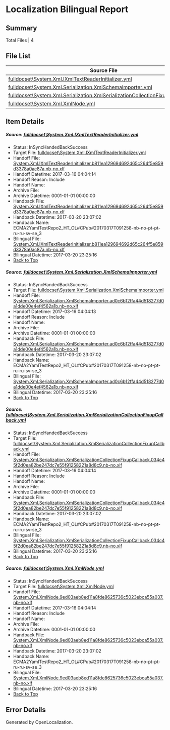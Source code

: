 # <a name='report-top'></a> Localization Bilingual Report

## Summary
 Total Files | 4

## File List
 Source File | Status | Details 
 ----------- | ------ | ------- 
 [fulldocset\System.Xml.IXmlTextReaderInitializer.yml](https://github.com/OpenLocalizationTestOrg/ECMA2YamlTestRepo2/blob/9a577bbd8ead778fd4723fbdbce691e69b3b14d4/fulldocset/System.Xml.IXmlTextReaderInitializer.yml) | InSyncHandedBackSuccess | [Details](#15505f8780363d6f696e495e7cdcc6a74a45881887563)
 [fulldocset\System.Xml.Serialization.XmlSchemaImporter.yml](https://github.com/OpenLocalizationTestOrg/ECMA2YamlTestRepo2/blob/9a577bbd8ead778fd4723fbdbce691e69b3b14d4/fulldocset/System.Xml.Serialization.XmlSchemaImporter.yml) | InSyncHandedBackSuccess | [Details](#7eb651e6589edb88cbf33edb81fab0a4a9899da787703)
 [fulldocset\System.Xml.Serialization.XmlSerializationCollectionFixupCallback.yml](https://github.com/OpenLocalizationTestOrg/ECMA2YamlTestRepo2/blob/9a577bbd8ead778fd4723fbdbce691e69b3b14d4/fulldocset/System.Xml.Serialization.XmlSerializationCollectionFixupCallback.yml) | InSyncHandedBackSuccess | [Details](#2ea263cc25b0a38f553209ea5ce13e1e69bc31f387705)
 [fulldocset\System.Xml.XmlNode.yml](https://github.com/OpenLocalizationTestOrg/ECMA2YamlTestRepo2/blob/9a577bbd8ead778fd4723fbdbce691e69b3b14d4/fulldocset/System.Xml.XmlNode.yml) | InSyncHandedBackSuccess | [Details](#79ecc9daa820c652b5d6a33012dbcfcfb014add687740)

## Item Details
##### <a name='15505f8780363d6f696e495e7cdcc6a74a45881887563'></a> Source: [fulldocset\System.Xml.IXmlTextReaderInitializer.yml](https://github.com/OpenLocalizationTestOrg/ECMA2YamlTestRepo2/blob/9a577bbd8ead778fd4723fbdbce691e69b3b14d4/fulldocset/System.Xml.IXmlTextReaderInitializer.yml)
* Status: InSyncHandedBackSuccess
* Target File: [fulldocset\System.Xml.IXmlTextReaderInitializer.yml](https://github.com/OpenLocalizationTestOrg/ECMA2YamlTestRepo2.nb-no/blob/e45b15e7182bed7fcc59007d31cedd8d2373c077/fulldocset/System.Xml.IXmlTextReaderInitializer.yml)
* Handoff File: [System.Xml.IXmlTextReaderInitializer.b811ea129694692d65c264f5e859d3378a0ac87a.nb-no.xlf](https://github.com/OpenLocalizationTestOrg/ECMA2YamlTestRepo2.handoff/blob/2f5335a9d2cbf3a2fc7fbd5189aa208c3b64db52/ol-handoff/OpenLocalizationTestOrg/ECMA2YamlTestRepo2.nb-no/master/fulldocset/System.Xml.IXmlTextReaderInitializer.b811ea129694692d65c264f5e859d3378a0ac87a.nb-no.xlf)
* Handoff Datetime: 2017-03-16 04:04:14
* Handoff Reason: Include
* Handoff Name: 
* Archive File: 
* Archive Datetime: 0001-01-01 00:00:00
* Handback File: [System.Xml.IXmlTextReaderInitializer.b811ea129694692d65c264f5e859d3378a0ac87a.nb-no.xlf](https://github.com/OpenLocalizationTestOrg/ECMA2YamlTestRepo2.handback/blob/4bf1a5f3611e4a2d56d0ccacb90ac56d7c6fc48d/ol-handback/OpenLocalizationTestOrg/ECMA2YamlTestRepo2.nb-no/master/fulldocset/System.Xml.IXmlTextReaderInitializer.b811ea129694692d65c264f5e859d3378a0ac87a.nb-no.xlf)
* Handback Datetime: 2017-03-20 23:07:02
* Handback Name: ECMA2YamlTestRepo2_HT_OL#CPub#20170317T091258-nb-no-pt-pt-ru-ru-sv-se_3
* Bilingual File: [System.Xml.IXmlTextReaderInitializer.b811ea129694692d65c264f5e859d3378a0ac87a.nb-no.xlf](https://github.com/OpenLocalizationTestOrg/ECMA2YamlTestRepo2.handback/blob/4bf1a5f3611e4a2d56d0ccacb90ac56d7c6fc48d/ol-handback/OpenLocalizationTestOrg/ECMA2YamlTestRepo2.nb-no/master/fulldocset/System.Xml.IXmlTextReaderInitializer.b811ea129694692d65c264f5e859d3378a0ac87a.nb-no.xlf)
* Bilingual Datetime: 2017-03-20 23:25:16
* [Back to Top](#report-top)

##### <a name='7eb651e6589edb88cbf33edb81fab0a4a9899da787703'></a> Source: [fulldocset\System.Xml.Serialization.XmlSchemaImporter.yml](https://github.com/OpenLocalizationTestOrg/ECMA2YamlTestRepo2/blob/9a577bbd8ead778fd4723fbdbce691e69b3b14d4/fulldocset/System.Xml.Serialization.XmlSchemaImporter.yml)
* Status: InSyncHandedBackSuccess
* Target File: [fulldocset\System.Xml.Serialization.XmlSchemaImporter.yml](https://github.com/OpenLocalizationTestOrg/ECMA2YamlTestRepo2.nb-no/blob/e45b15e7182bed7fcc59007d31cedd8d2373c077/fulldocset/System.Xml.Serialization.XmlSchemaImporter.yml)
* Handoff File: [System.Xml.Serialization.XmlSchemaImporter.ad0c6b12ffa44d518277d0a1dde00e4ef4562a1b.nb-no.xlf](https://github.com/OpenLocalizationTestOrg/ECMA2YamlTestRepo2.handoff/blob/2f5335a9d2cbf3a2fc7fbd5189aa208c3b64db52/ol-handoff/OpenLocalizationTestOrg/ECMA2YamlTestRepo2.nb-no/master/fulldocset/System.Xml.Serialization.XmlSchemaImporter.ad0c6b12ffa44d518277d0a1dde00e4ef4562a1b.nb-no.xlf)
* Handoff Datetime: 2017-03-16 04:04:13
* Handoff Reason: Include
* Handoff Name: 
* Archive File: 
* Archive Datetime: 0001-01-01 00:00:00
* Handback File: [System.Xml.Serialization.XmlSchemaImporter.ad0c6b12ffa44d518277d0a1dde00e4ef4562a1b.nb-no.xlf](https://github.com/OpenLocalizationTestOrg/ECMA2YamlTestRepo2.handback/blob/4bf1a5f3611e4a2d56d0ccacb90ac56d7c6fc48d/ol-handback/OpenLocalizationTestOrg/ECMA2YamlTestRepo2.nb-no/master/fulldocset/System.Xml.Serialization.XmlSchemaImporter.ad0c6b12ffa44d518277d0a1dde00e4ef4562a1b.nb-no.xlf)
* Handback Datetime: 2017-03-20 23:07:02
* Handback Name: ECMA2YamlTestRepo2_HT_OL#CPub#20170317T091258-nb-no-pt-pt-ru-ru-sv-se_3
* Bilingual File: [System.Xml.Serialization.XmlSchemaImporter.ad0c6b12ffa44d518277d0a1dde00e4ef4562a1b.nb-no.xlf](https://github.com/OpenLocalizationTestOrg/ECMA2YamlTestRepo2.handback/blob/4bf1a5f3611e4a2d56d0ccacb90ac56d7c6fc48d/ol-handback/OpenLocalizationTestOrg/ECMA2YamlTestRepo2.nb-no/master/fulldocset/System.Xml.Serialization.XmlSchemaImporter.ad0c6b12ffa44d518277d0a1dde00e4ef4562a1b.nb-no.xlf)
* Bilingual Datetime: 2017-03-20 23:25:16
* [Back to Top](#report-top)

##### <a name='2ea263cc25b0a38f553209ea5ce13e1e69bc31f387705'></a> Source: [fulldocset\System.Xml.Serialization.XmlSerializationCollectionFixupCallback.yml](https://github.com/OpenLocalizationTestOrg/ECMA2YamlTestRepo2/blob/9a577bbd8ead778fd4723fbdbce691e69b3b14d4/fulldocset/System.Xml.Serialization.XmlSerializationCollectionFixupCallback.yml)
* Status: InSyncHandedBackSuccess
* Target File: [fulldocset\System.Xml.Serialization.XmlSerializationCollectionFixupCallback.yml](https://github.com/OpenLocalizationTestOrg/ECMA2YamlTestRepo2.nb-no/blob/e45b15e7182bed7fcc59007d31cedd8d2373c077/fulldocset/System.Xml.Serialization.XmlSerializationCollectionFixupCallback.yml)
* Handoff File: [System.Xml.Serialization.XmlSerializationCollectionFixupCallback.034c45f2d0ea82be247dc7e55f91258221a8d8c9.nb-no.xlf](https://github.com/OpenLocalizationTestOrg/ECMA2YamlTestRepo2.handoff/blob/2f5335a9d2cbf3a2fc7fbd5189aa208c3b64db52/ol-handoff/OpenLocalizationTestOrg/ECMA2YamlTestRepo2.nb-no/master/fulldocset/System.Xml.Serialization.XmlSerializationCollectionFixupCallback.034c45f2d0ea82be247dc7e55f91258221a8d8c9.nb-no.xlf)
* Handoff Datetime: 2017-03-16 04:04:14
* Handoff Reason: Include
* Handoff Name: 
* Archive File: 
* Archive Datetime: 0001-01-01 00:00:00
* Handback File: [System.Xml.Serialization.XmlSerializationCollectionFixupCallback.034c45f2d0ea82be247dc7e55f91258221a8d8c9.nb-no.xlf](https://github.com/OpenLocalizationTestOrg/ECMA2YamlTestRepo2.handback/blob/4bf1a5f3611e4a2d56d0ccacb90ac56d7c6fc48d/ol-handback/OpenLocalizationTestOrg/ECMA2YamlTestRepo2.nb-no/master/fulldocset/System.Xml.Serialization.XmlSerializationCollectionFixupCallback.034c45f2d0ea82be247dc7e55f91258221a8d8c9.nb-no.xlf)
* Handback Datetime: 2017-03-20 23:07:02
* Handback Name: ECMA2YamlTestRepo2_HT_OL#CPub#20170317T091258-nb-no-pt-pt-ru-ru-sv-se_3
* Bilingual File: [System.Xml.Serialization.XmlSerializationCollectionFixupCallback.034c45f2d0ea82be247dc7e55f91258221a8d8c9.nb-no.xlf](https://github.com/OpenLocalizationTestOrg/ECMA2YamlTestRepo2.handback/blob/4bf1a5f3611e4a2d56d0ccacb90ac56d7c6fc48d/ol-handback/OpenLocalizationTestOrg/ECMA2YamlTestRepo2.nb-no/master/fulldocset/System.Xml.Serialization.XmlSerializationCollectionFixupCallback.034c45f2d0ea82be247dc7e55f91258221a8d8c9.nb-no.xlf)
* Bilingual Datetime: 2017-03-20 23:25:16
* [Back to Top](#report-top)

##### <a name='79ecc9daa820c652b5d6a33012dbcfcfb014add687740'></a> Source: [fulldocset\System.Xml.XmlNode.yml](https://github.com/OpenLocalizationTestOrg/ECMA2YamlTestRepo2/blob/9a577bbd8ead778fd4723fbdbce691e69b3b14d4/fulldocset/System.Xml.XmlNode.yml)
* Status: InSyncHandedBackSuccess
* Target File: [fulldocset\System.Xml.XmlNode.yml](https://github.com/OpenLocalizationTestOrg/ECMA2YamlTestRepo2.nb-no/blob/e45b15e7182bed7fcc59007d31cedd8d2373c077/fulldocset/System.Xml.XmlNode.yml)
* Handoff File: [System.Xml.XmlNode.9ed03aeb8ed11a8fde8625736c5023ebca55a037.nb-no.xlf](https://github.com/OpenLocalizationTestOrg/ECMA2YamlTestRepo2.handoff/blob/2f5335a9d2cbf3a2fc7fbd5189aa208c3b64db52/ol-handoff/OpenLocalizationTestOrg/ECMA2YamlTestRepo2.nb-no/master/fulldocset/System.Xml.XmlNode.9ed03aeb8ed11a8fde8625736c5023ebca55a037.nb-no.xlf)
* Handoff Datetime: 2017-03-16 04:04:14
* Handoff Reason: Include
* Handoff Name: 
* Archive File: 
* Archive Datetime: 0001-01-01 00:00:00
* Handback File: [System.Xml.XmlNode.9ed03aeb8ed11a8fde8625736c5023ebca55a037.nb-no.xlf](https://github.com/OpenLocalizationTestOrg/ECMA2YamlTestRepo2.handback/blob/4bf1a5f3611e4a2d56d0ccacb90ac56d7c6fc48d/ol-handback/OpenLocalizationTestOrg/ECMA2YamlTestRepo2.nb-no/master/fulldocset/System.Xml.XmlNode.9ed03aeb8ed11a8fde8625736c5023ebca55a037.nb-no.xlf)
* Handback Datetime: 2017-03-20 23:07:02
* Handback Name: ECMA2YamlTestRepo2_HT_OL#CPub#20170317T091258-nb-no-pt-pt-ru-ru-sv-se_3
* Bilingual File: [System.Xml.XmlNode.9ed03aeb8ed11a8fde8625736c5023ebca55a037.nb-no.xlf](https://github.com/OpenLocalizationTestOrg/ECMA2YamlTestRepo2.handback/blob/4bf1a5f3611e4a2d56d0ccacb90ac56d7c6fc48d/ol-handback/OpenLocalizationTestOrg/ECMA2YamlTestRepo2.nb-no/master/fulldocset/System.Xml.XmlNode.9ed03aeb8ed11a8fde8625736c5023ebca55a037.nb-no.xlf)
* Bilingual Datetime: 2017-03-20 23:25:16
* [Back to Top](#report-top)


## Error Details

Generated by OpenLocalization.
